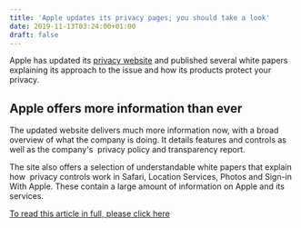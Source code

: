 ```yaml
---
title: 'Apple updates its privacy pages; you should take a look'
date: 2019-11-13T03:24:00+01:00
draft: false
---
```


Apple has updated its [privacy website](https://www.apple.com/privacy/) and published several white papers explaining its approach to the issue and how its products protect your privacy.

**Apple offers more information than ever**
-------------------------------------------

The updated website delivers much more information now, with a broad overview of what the company is doing. It details features and controls as well as the company's  privacy policy and transparency report. 

The site also offers a selection of understandable white papers that explain how  privacy controls work in Safari, Location Services, Photos and Sign-in With Apple. These contain a large amount of information on Apple and its services.

[To read this article in full, please click here](/article/3451986/apple-updates-its-privacy-pages-and-you-should-take-a-look.html#jump)